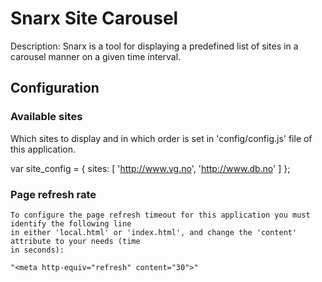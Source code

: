 # Snarx Site Carousel #

Description:
Snarx is a tool for displaying a predefined list of sites in a carousel manner on a given
time interval.



## Configuration ##
### Available sites ###
Which sites to display and in which order is set in 'config/config.js' file of this
application.

var site_config = {
    sites: [
      'http://www.vg.no',
      'http://www.db.no'
    ]
};


### Page refresh rate ###

    To configure the page refresh timeout for this application you must identify the following line
    in either 'local.html' or 'index.html', and change the 'content' attribute to your needs (time
    in seconds):

    "<meta http-equiv="refresh" content="30">"


